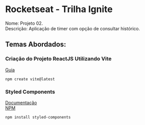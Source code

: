 # Rocketseat - Trilha Ignite
Nome: Projeto 02.  
Descrição: Aplicação de timer com opção de consultar histórico.

## Temas Abordados:

### Criação do Projeto ReactJS Utilizando Vite
[Guia](https://vitejs.dev/guide/)


```
npm create vite@latest
```


### Styled Components
[Documentação](https://styled-components.com/docs)  
[NPM](https://www.npmjs.com/package/styled-components)  

```
npm install styled-components
```